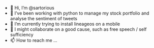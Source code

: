 - 👋 Hi, I’m @sartorious
- 👀 I’ve been working with python to manage my stock portfolio and analyse the sentiment of tweets
- 🌱 I’m currently trying to install lineageos on a mobile
- 💞️ I might collaborate on a good cause, such as free speech / self sufficiency
- 📫 How to reach me ...

<!---
sartorious/sartorious is a ✨ special ✨ repository because its `README.md` (this file) appears on your GitHub profile.
You can click the Preview link to take a look at your changes.
--->
